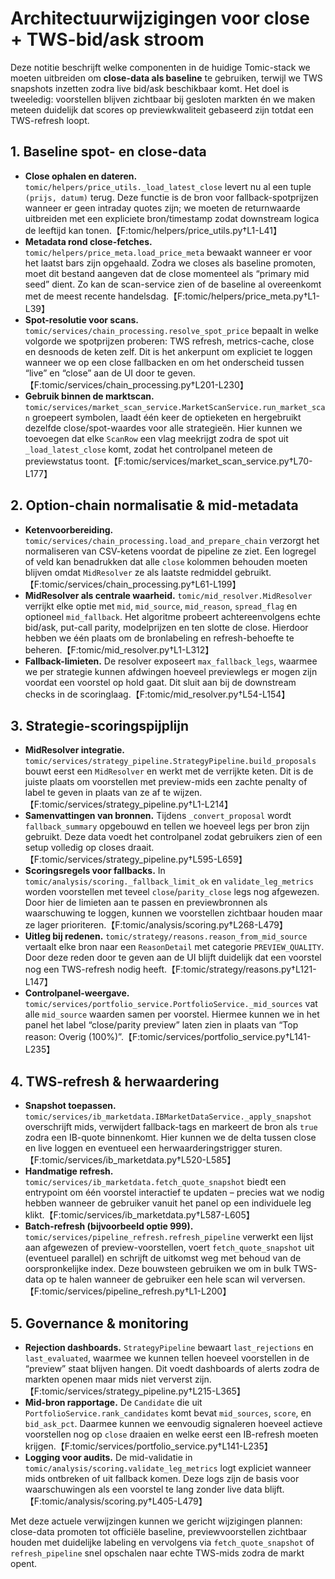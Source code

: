 # Architectuurwijzigingen voor close + TWS-bid/ask stroom

Deze notitie beschrijft welke componenten in de huidige Tomic-stack we moeten uitbreiden om **close-data als baseline** te gebruiken, terwijl we TWS snapshots inzetten zodra live bid/ask beschikbaar komt. Het doel is tweeledig: voorstellen blijven zichtbaar bij gesloten markten én we maken meteen duidelijk dat scores op previewkwaliteit gebaseerd zijn totdat een TWS-refresh loopt.

## 1. Baseline spot- en close-data
- **Close ophalen en dateren.** `tomic/helpers/price_utils._load_latest_close` levert nu al een tuple `(prijs, datum)` terug. Deze functie is de bron voor fallback-spotprijzen wanneer er geen intraday quotes zijn; we moeten de returnwaarde uitbreiden met een expliciete bron/timestamp zodat downstream logica de leeftijd kan tonen.【F:tomic/helpers/price_utils.py†L1-L41】
- **Metadata rond close-fetches.** `tomic/helpers/price_meta.load_price_meta` bewaakt wanneer er voor het laatst bars zijn opgehaald. Zodra we closes als baseline promoten, moet dit bestand aangeven dat de close momenteel als “primary mid seed” dient. Zo kan de scan-service zien of de baseline al overeenkomt met de meest recente handelsdag.【F:tomic/helpers/price_meta.py†L1-L39】
- **Spot-resolutie voor scans.** `tomic/services/chain_processing.resolve_spot_price` bepaalt in welke volgorde we spotprijzen proberen: TWS refresh, metrics-cache, close en desnoods de keten zelf. Dit is het ankerpunt om expliciet te loggen wanneer we op een close fallbacken en om het onderscheid tussen “live” en “close” aan de UI door te geven.【F:tomic/services/chain_processing.py†L201-L230】
- **Gebruik binnen de marktscan.** `tomic/services/market_scan_service.MarketScanService.run_market_scan` groepeert symbolen, laadt één keer de optieketen en hergebruikt dezelfde close/spot-waardes voor alle strategieën. Hier kunnen we toevoegen dat elke `ScanRow` een vlag meekrijgt zodra de spot uit `_load_latest_close` komt, zodat het controlpanel meteen de previewstatus toont.【F:tomic/services/market_scan_service.py†L70-L177】

## 2. Option-chain normalisatie & mid-metadata
- **Ketenvoorbereiding.** `tomic/services/chain_processing.load_and_prepare_chain` verzorgt het normaliseren van CSV-ketens voordat de pipeline ze ziet. Een logregel of veld kan benadrukken dat alle `close` kolommen behouden moeten blijven omdat `MidResolver` ze als laatste redmiddel gebruikt.【F:tomic/services/chain_processing.py†L61-L199】
- **MidResolver als centrale waarheid.** `tomic/mid_resolver.MidResolver` verrijkt elke optie met `mid`, `mid_source`, `mid_reason`, `spread_flag` en optioneel `mid_fallback`. Het algoritme probeert achtereenvolgens echte bid/ask, put-call parity, modelprijzen en ten slotte de close. Hierdoor hebben we één plaats om de bronlabeling en refresh-behoefte te beheren.【F:tomic/mid_resolver.py†L1-L312】
- **Fallback-limieten.** De resolver exposeert `max_fallback_legs`, waarmee we per strategie kunnen afdwingen hoeveel previewlegs er mogen zijn voordat een voorstel op hold gaat. Dit sluit aan bij de downstream checks in de scoringlaag.【F:tomic/mid_resolver.py†L54-L154】

## 3. Strategie-scoringspijplijn
- **MidResolver integratie.** `tomic/services/strategy_pipeline.StrategyPipeline.build_proposals` bouwt eerst een `MidResolver` en werkt met de verrijkte keten. Dit is de juiste plaats om voorstellen met preview-mids een zachte penalty of label te geven in plaats van ze af te wijzen.【F:tomic/services/strategy_pipeline.py†L1-L214】
- **Samenvattingen van bronnen.** Tijdens `_convert_proposal` wordt `fallback_summary` opgebouwd en tellen we hoeveel legs per bron zijn gebruikt. Deze data voedt het controlpanel zodat gebruikers zien of een setup volledig op closes draait.【F:tomic/services/strategy_pipeline.py†L595-L659】
- **Scoringsregels voor fallbacks.** In `tomic/analysis/scoring._fallback_limit_ok` en `validate_leg_metrics` worden voorstellen met teveel `close`/`parity_close` legs nog afgewezen. Door hier de limieten aan te passen en previewbronnen als waarschuwing te loggen, kunnen we voorstellen zichtbaar houden maar ze lager prioriteren.【F:tomic/analysis/scoring.py†L268-L479】
- **Uitleg bij redenen.** `tomic/strategy/reasons.reason_from_mid_source` vertaalt elke bron naar een `ReasonDetail` met categorie `PREVIEW_QUALITY`. Door deze reden door te geven aan de UI blijft duidelijk dat een voorstel nog een TWS-refresh nodig heeft.【F:tomic/strategy/reasons.py†L121-L147】
- **Controlpanel-weergave.** `tomic/services/portfolio_service.PortfolioService._mid_sources` vat alle `mid_source` waarden samen per voorstel. Hiermee kunnen we in het panel het label “close/parity preview” laten zien in plaats van “Top reason: Overig (100%)”.【F:tomic/services/portfolio_service.py†L141-L235】

## 4. TWS-refresh & herwaardering
- **Snapshot toepassen.** `tomic/services/ib_marketdata.IBMarketDataService._apply_snapshot` overschrijft mids, verwijdert fallback-tags en markeert de bron als `true` zodra een IB-quote binnenkomt. Hier kunnen we de delta tussen close en live loggen en eventueel een herwaarderingstrigger sturen.【F:tomic/services/ib_marketdata.py†L520-L585】
- **Handmatige refresh.** `tomic/services/ib_marketdata.fetch_quote_snapshot` biedt een entrypoint om één voorstel interactief te updaten – precies wat we nodig hebben wanneer de gebruiker vanuit het panel op een individuele leg klikt.【F:tomic/services/ib_marketdata.py†L587-L605】
- **Batch-refresh (bijvoorbeeld optie 999).** `tomic/services/pipeline_refresh.refresh_pipeline` verwerkt een lijst aan afgewezen of preview-voorstellen, voert `fetch_quote_snapshot` uit (eventueel parallel) en schrijft de uitkomst weg met behoud van de oorspronkelijke index. Deze bouwsteen gebruiken we om in bulk TWS-data op te halen wanneer de gebruiker een hele scan wil verversen.【F:tomic/services/pipeline_refresh.py†L1-L200】

## 5. Governance & monitoring
- **Rejection dashboards.** `StrategyPipeline` bewaart `last_rejections` en `last_evaluated`, waarmee we kunnen tellen hoeveel voorstellen in de “preview” staat blijven hangen. Dit voedt dashboards of alerts zodra de markten openen maar mids niet ververst zijn.【F:tomic/services/strategy_pipeline.py†L215-L365】
- **Mid-bron rapportage.** De `Candidate` die uit `PortfolioService.rank_candidates` komt bevat `mid_sources`, `score`, en `bid_ask_pct`. Daarmee kunnen we eenvoudig signaleren hoeveel actieve voorstellen nog op `close` draaien en welke eerst een IB-refresh moeten krijgen.【F:tomic/services/portfolio_service.py†L141-L235】
- **Logging voor audits.** De mid-validatie in `tomic/analysis/scoring.validate_leg_metrics` logt expliciet wanneer mids ontbreken of uit fallback komen. Deze logs zijn de basis voor waarschuwingen als een voorstel te lang zonder live data blijft.【F:tomic/analysis/scoring.py†L405-L479】

Met deze actuele verwijzingen kunnen we gericht wijzigingen plannen: close-data promoten tot officiële baseline, previewvoorstellen zichtbaar houden met duidelijke labeling en vervolgens via `fetch_quote_snapshot` of `refresh_pipeline` snel opschalen naar echte TWS-mids zodra de markt opent.
